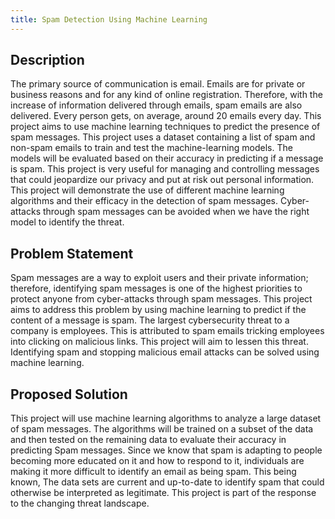 ```yaml
---
title: Spam Detection Using Machine Learning
---
```



## Description

The primary source of communication is email. Emails are for private or business reasons and for any kind of online registration. Therefore, with the increase of information delivered through emails, spam emails are also delivered. Every person gets, on average, around 20 emails every day.
This project aims to use machine learning techniques to predict the presence of spam messages. 
This project uses a dataset containing a list of spam and non-spam emails to train and test the machine-learning models. The models will be evaluated based on their accuracy in predicting if a message is spam. This project is very useful for managing and controlling messages that could jeopardize our privacy and put at risk out personal information. This project will demonstrate the use of different machine learning algorithms and their efficacy in the detection of spam messages. Cyber-attacks through spam messages can be avoided when we have the right model to identify the threat.

## Problem Statement

Spam messages are a way to exploit users and their private information; therefore, identifying spam messages is one of the highest priorities to protect anyone from cyber-attacks through spam messages. This project aims to address this problem by using machine learning to predict if the content of a message is spam. The largest cybersecurity threat to a company is employees. This is attributed to spam emails tricking employees into clicking on malicious links. This project will aim to lessen this threat. Identifying spam and stopping malicious email attacks can be solved using machine learning.

## Proposed Solution
This project will use machine learning algorithms to analyze a large dataset of spam messages. The algorithms will be trained on a subset of the data and then tested on the remaining data to evaluate their accuracy in predicting Spam messages. Since we know that spam is adapting to people becoming more educated on it and how to respond to it, individuals are making it more difficult to identify an email as being spam. This being known, The data sets are current and up-to-date to identify spam that could otherwise be interpreted as legitimate. This project is part of the response to the changing threat landscape.

